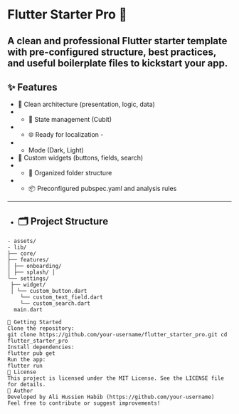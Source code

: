 
# Flutter Starter Pro 🚀 
A clean and professional Flutter starter template with pre-configured structure,
best practices, and useful boilerplate files to kickstart your app. 
--- 
## ✨ Features 
- 🧱 Clean architecture (presentation, logic, data) 
- - 🎯 State management (Cubit) 
- - 🌐 Ready for localization - 
- - Mode (Dark, Light)
- 🎨 Custom widgets (buttons, fields, search) 
- - 📁 Organized folder structure
- - 📦 Preconfigured pubspec.yaml and analysis rules 
- --- 
- ## 🗂️ Project Structure 
```text 
- assets/
- lib/ 
├── core/ 
├── features/ 
│ ├── onboarding/ 
│ ├── splash/ │ 
└── settings/
 ├── widget/ 
 │ └── custom_button.dart
    └── custom_text_field.dart
    └── custom_search.dart
  main.dart
  
🚀 Getting Started
Clone the repository:
git clone https://github.com/your-username/flutter_starter_pro.git cd flutter_starter_pro
Install dependencies:
flutter pub get
Run the app:
flutter run
📄 License
This project is licensed under the MIT License. See the LICENSE file for details.
💬 Author
Developed by Ali Hussien Habib (https://github.com/your-username)
Feel free to contribute or suggest improvements!
